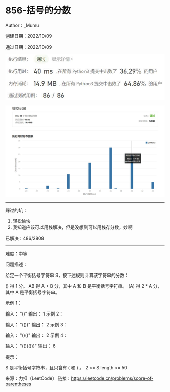 # 856-括号的分数

Author：_Mumu

创建日期：2022/10/09

通过日期：2022/10/09

![](./通过截图2.jpg)

![](./通过截图1.jpg)

*****

踩过的坑：

1. 轻松愉快
1. 我知道应该可以用栈解决，但是没想到可以用栈存分数，妙啊

已解决：486/2808

*****

难度：中等

问题描述：

给定一个平衡括号字符串 S，按下述规则计算该字符串的分数：

() 得 1 分。
AB 得 A + B 分，其中 A 和 B 是平衡括号字符串。
(A) 得 2 * A 分，其中 A 是平衡括号字符串。


示例 1：

输入： "()"
输出： 1
示例 2：

输入： "(())"
输出： 2
示例 3：

输入： "()()"
输出： 2
示例 4：

输入： "(()(()))"
输出： 6


提示：

S 是平衡括号字符串，且只含有 ( 和 ) 。
2 <= S.length <= 50

来源：力扣（LeetCode）
链接：https://leetcode.cn/problems/score-of-parentheses